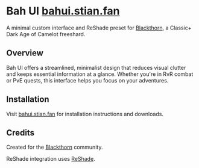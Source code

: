 # Bah UI [bahui.stian.fan](https://bahui.stian.fan)

A minimal custom interface and ReShade preset for [Blackthorn](https://blackthorn-daoc.com), a Classic+ Dark Age of Camelot freeshard.

## Overview

Bah UI offers a streamlined, minimalist design that reduces visual clutter and keeps essential information at a glance. Whether you're in RvR combat or PvE quests, this interface helps you focus on your adventures.

## Installation

Visit [bahui.stian.fan](https://bahui.stian.fan) for installation instructions and downloads.

## Credits

Created for the [Blackthorn](https://blackthorn-daoc.com) community.

ReShade integration uses [ReShade](https://reshade.me).
